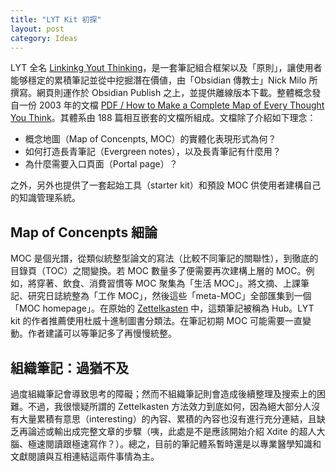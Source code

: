 ```yaml
---
title: "LYT Kit 初探"
layout: post
category: Ideas
---
```


LYT 全名 [Linkinkg Yout Thinking](https://notes.linkingyourthinking.com)，是一套筆記組合框架以及「原則」，讓使用者能够穩定的累積筆記並從中挖掘潛在價値，由「Obsidian 傳教士」Nick Milo 所撰寫。網頁則運作於 Obsidian Publish 之上，並提供離線版本下載。整體概念發自一份 2003 年的文檔 [PDF / How to Make a Complete Map of Every Thought You Think](https://users.speakeasy.net/~lion/nb/book.pdf)。其體系由 188 篇相互嵌套的文檔所組成。文檔除了介紹如下理念：

- 概念地圖（Map of Concenpts, MOC）的實體化表現形式為何？
- 如何打造長青筆記（Evergreen notes），以及長青筆記有什麼用？
- 為什麼需要入口頁面（Portal page）？

之外，另外也提供了一套起始工具（starter kit）和預設 MOC 供使用者建構自己的知識管理系統。

## Map of Concenpts 細論

MOC 是個光譜，從類似統整型論文的寫法（比較不同筆記的關聯性），到徹底的目錄頁（TOC）之間變換。若 MOC 數量多了便需要再次建構上層的 MOC。例如，將穿著、飲食、消費習慣等 MOC 聚集為「生活 MOC」。將文摘、上課筆記、研究日誌統整為「工作 MOC」，然後這些「meta-MOC」全部匯集到一個「MOC homepage」。在原始的 [Zettelkasten](http://zettelkasten.de/) 中，這類筆記被稱為 Hub。LYT kit 的作者推薦使用杜威十進制圖書分類法。在筆記初期 MOC 可能需要一直變動。作者建議可以等筆記多了再慢慢統整。

## 組織筆記：過猶不及

過度組織筆記會導致思考的障礙；然而不組織筆記則會造成後續整理及搜索上的困難。不過，我很懷疑所謂的 Zettelkasten 方法效力到底如何，因為絕大部分人沒有大量累積有意思（interesting）的內容、累積的內容也沒有進行充分連結，且缺乏再論述或輸出成完整文章的步驟（咦，此處是不是應該開始介紹 Xdite 的超人大腦、極速閱讀跟極速寫作？）。總之，目前的筆記體系暫時還是以專業醫學知識和文獻閱讀與互相連結這兩件事情為主。
